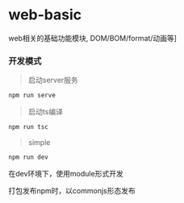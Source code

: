 # web-basic
web相关的基础功能模块, DOM/BOM/format/动画等]

### 开发模式

> 启动server服务

```bash
npm run serve
```

> 启动ts编译

```bash
npm run tsc
```

> simple
```bash
npm run dev
```

在dev环境下，使用module形式开发

打包发布npm时，以commonjs形态发布